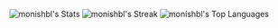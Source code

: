 ![monishbl's Stats](https://github-readme-stats.vercel.app/api?username=monishbl&theme=dark&show_icons=true&hide_border=true&count_private=true)
![monishbl's Streak](https://github-readme-streak-stats.herokuapp.com/?user=monishbl&theme=dark&hide_border=true)
![monishbl's Top Languages](https://github-readme-stats.vercel.app/api/top-langs/?username=monishbl&theme=dark&show_icons=true&hide_border=true&layout=compact)
